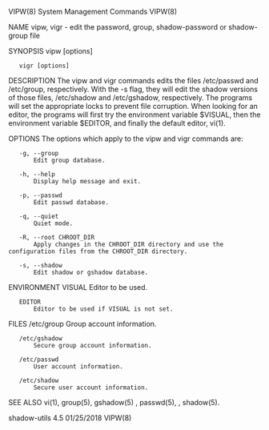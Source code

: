 VIPW(8)                                                                               System Management Commands                                                                               VIPW(8)

NAME
       vipw, vigr - edit the password, group, shadow-password or shadow-group file

SYNOPSIS
       vipw [options]

       vigr [options]

DESCRIPTION
       The vipw and vigr commands edits the files /etc/passwd and /etc/group, respectively. With the -s flag, they will edit the shadow versions of those files, /etc/shadow and /etc/gshadow,
       respectively. The programs will set the appropriate locks to prevent file corruption. When looking for an editor, the programs will first try the environment variable $VISUAL, then the
       environment variable $EDITOR, and finally the default editor, vi(1).

OPTIONS
       The options which apply to the vipw and vigr commands are:

       -g, --group
           Edit group database.

       -h, --help
           Display help message and exit.

       -p, --passwd
           Edit passwd database.

       -q, --quiet
           Quiet mode.

       -R, --root CHROOT_DIR
           Apply changes in the CHROOT_DIR directory and use the configuration files from the CHROOT_DIR directory.

       -s, --shadow
           Edit shadow or gshadow database.

ENVIRONMENT
       VISUAL
           Editor to be used.

       EDITOR
           Editor to be used if VISUAL is not set.

FILES
       /etc/group
           Group account information.

       /etc/gshadow
           Secure group account information.

       /etc/passwd
           User account information.

       /etc/shadow
           Secure user account information.

SEE ALSO
       vi(1), group(5), gshadow(5) , passwd(5), , shadow(5).

shadow-utils 4.5                                                                              01/25/2018                                                                                       VIPW(8)
